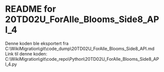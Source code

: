 # README for 20TD02U_ForAlle_Blooms_Side8_API_4
Denne koden ble eksportert fra C:\WikiMigration\git\code_dump\20TD02U_ForAlle_Blooms_Side8_API.md
Link til denne koden: C:\WikiMigration\git\code_repo\Python\20TD02U_ForAlle_Blooms_Side8_API_4.py

